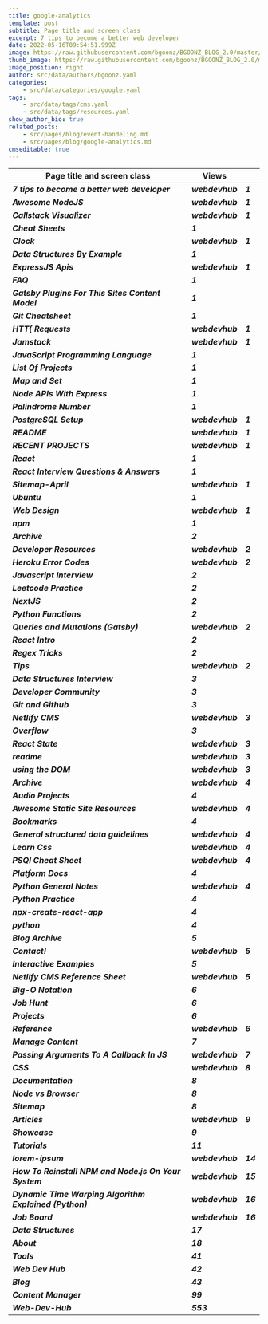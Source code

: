 ```yaml
---
title: google-analytics
template: post
subtitle: Page title and screen class
excerpt: 7 tips to become a better web developer
date: 2022-05-16T09:54:51.999Z
image: https://raw.githubusercontent.com/bgoonz/BGOONZ_BLOG_2.0/master/static/images/google-analytics.jpg?raw=true
thumb_image: https://raw.githubusercontent.com/bgoonz/BGOONZ_BLOG_2.0/master/static/images/google-analytics.jpg?raw=true
image_position: right
author: src/data/authors/bgoonz.yaml
categories:
    - src/data/categories/google.yaml
tags:
    - src/data/tags/cms.yaml
    - src/data/tags/resources.yaml
show_author_bio: true
related_posts:
    - src/pages/blog/event-handeling.md
    - src/pages/blog/google-analytics.md
cmseditable: true
---
```


| **Page title and screen class**                         | **Views**       |          |
| ------------------------------------------------------- | --------------- | -------- |
| **_7 tips to become a better web developer_**           | **_webdevhub_** | **_1_**  |
| **_Awesome NodeJS_**                                    | **_webdevhub_** | **_1_**  |
| **_Callstack Visualizer_**                              | **_webdevhub_** | **_1_**  |
| **_Cheat Sheets_**                                      | **_1_**         |          |
| **_Clock_**                                             | **_webdevhub_** | **_1_**  |
| **_Data Structures By Example_**                        | **_1_**         |          |
| **_ExpressJS Apis_**                                    | **_webdevhub_** | **_1_**  |
| **_FAQ_**                                               | **_1_**         |          |
| **_Gatsby Plugins For This Sites Content Model_**       | **_1_**         |          |
| **_Git Cheatsheet_**                                    | **_1_**         |          |
| **_HTT{ Requests_**                                     | **_webdevhub_** | **_1_**  |
| **_Jamstack_**                                          | **_webdevhub_** | **_1_**  |
| **_JavaScript Programming Language_**                   | **_1_**         |          |
| **_List Of Projects_**                                  | **_1_**         |          |
| **_Map and Set_**                                       | **_1_**         |          |
| **_Node APIs With Express_**                            | **_1_**         |          |
| **_Palindrome Number_**                                 | **_1_**         |          |
| **_PostgreSQL Setup_**                                  | **_webdevhub_** | **_1_**  |
| **_README_**                                            | **_webdevhub_** | **_1_**  |
| **_RECENT PROJECTS_**                                   | **_webdevhub_** | **_1_**  |
| **_React_**                                             | **_1_**         |          |
| **_React Interview Questions & Answers_**               | **_1_**         |          |
| **_Sitemap-April_**                                     | **_webdevhub_** | **_1_**  |
| **_Ubuntu_**                                            | **_1_**         |          |
| **_Web Design_**                                        | **_webdevhub_** | **_1_**  |
| **_npm_**                                               | **_1_**         |          |
| **_Archive_**                                           | **_2_**         |          |
| **_Developer Resources_**                               | **_webdevhub_** | **_2_**  |
| **_Heroku Error Codes_**                                | **_webdevhub_** | **_2_**  |
| **_Javascript Interview_**                              | **_2_**         |          |
| **_Leetcode Practice_**                                 | **_2_**         |          |
| **_NextJS_**                                            | **_2_**         |          |
| **_Python Functions_**                                  | **_2_**         |          |
| **_Queries and Mutations (Gatsby)_**                    | **_webdevhub_** | **_2_**  |
| **_React Intro_**                                       | **_2_**         |          |
| **_Regex Tricks_**                                      | **_2_**         |          |
| **_Tips_**                                              | **_webdevhub_** | **_2_**  |
| **_Data Structures Interview_**                         | **_3_**         |          |
| **_Developer Community_**                               | **_3_**         |          |
| **_Git and Github_**                                    | **_3_**         |          |
| **_Netlify CMS_**                                       | **_webdevhub_** | **_3_**  |
| **_Overflow_**                                          | **_3_**         |          |
| **_React State_**                                       | **_webdevhub_** | **_3_**  |
| **_readme_**                                            | **_webdevhub_** | **_3_**  |
| **_using the DOM_**                                     | **_webdevhub_** | **_3_**  |
| **_Archive_**                                           | **_webdevhub_** | **_4_**  |
| **_Audio Projects_**                                    | **_4_**         |          |
| **_Awesome Static Site Resources_**                     | **_webdevhub_** | **_4_**  |
| **_Bookmarks_**                                         | **_4_**         |          |
| **_General structured data guidelines_**                | **_webdevhub_** | **_4_**  |
| **_Learn Css_**                                         | **_webdevhub_** | **_4_**  |
| **_PSQl Cheat Sheet_**                                  | **_webdevhub_** | **_4_**  |
| **_Platform Docs_**                                     | **_4_**         |          |
| **_Python General Notes_**                              | **_webdevhub_** | **_4_**  |
| **_Python Practice_**                                   | **_4_**         |          |
| **_npx-create-react-app_**                              | **_4_**         |          |
| **_python_**                                            | **_4_**         |          |
| **_Blog Archive_**                                      | **_5_**         |          |
| **_Contact!_**                                          | **_webdevhub_** | **_5_**  |
| **_Interactive Examples_**                              | **_5_**         |          |
| **_Netlify CMS Reference Sheet_**                       | **_webdevhub_** | **_5_**  |
| **_Big-O Notation_**                                    | **_6_**         |          |
| **_Job Hunt_**                                          | **_6_**         |          |
| **_Projects_**                                          | **_6_**         |          |
| **_Reference_**                                         | **_webdevhub_** | **_6_**  |
| **_Manage Content_**                                    | **_7_**         |          |
| **_Passing Arguments To A Callback In JS_**             | **_webdevhub_** | **_7_**  |
| **_CSS_**                                               | **_webdevhub_** | **_8_**  |
| **_Documentation_**                                     | **_8_**         |          |
| **_Node vs Browser_**                                   | **_8_**         |          |
| **_Sitemap_**                                           | **_8_**         |          |
| **_Articles_**                                          | **_webdevhub_** | **_9_**  |
| **_Showcase_**                                          | **_9_**         |          |
| **_Tutorials_**                                         | **_11_**        |          |
| **_lorem-ipsum_**                                       | **_webdevhub_** | **_14_** |
| **_How To Reinstall NPM and Node.js On Your System_**   | **_webdevhub_** | **_15_** |
| **_Dynamic Time Warping Algorithm Explained (Python)_** | **_webdevhub_** | **_16_** |
| **_Job Board_**                                         | **_webdevhub_** | **_16_** |
| **_Data Structures_**                                   | **_17_**        |          |
| **_About_**                                             | **_18_**        |          |
| **_Tools_**                                             | **_41_**        |          |
| **_Web Dev Hub_**                                       | **_42_**        |          |
| **_Blog_**                                              | **_43_**        |          |
| **_Content Manager_**                                   | **_99_**        |          |
| **_Web-Dev-Hub_**                                       | **_553_**       |          |
